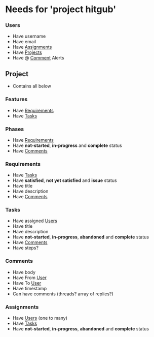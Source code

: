 # Needs for 'project hitgub'
  
### Users
  - Have username
  - Have email
  - Have [Assignments]( #Assignments )
  - Have [Projects](#Projects)
  - Have @ [Comment](#Comment) Alerts

## Project
 - Contains all below

### Features
 - Have [Requirements](#Requirements)
 - Have [Tasks](#Tasks)

### Phases
 - Have [Requirements](#Requirements) 
 - Have **not-started**, **in-progress** and **complete** status
 - Have [Comments](#Comments)

### Requirements
  - Have [Tasks](#Tasks)
  - Have **satisfied**, **not yet satisfied** and **issue** status
  - Have title
  - Have description
  - Have [Comments](#Comments)

### Tasks
  - Have assigned [Users](#Users)
  - Have title
  - Have description
  - Have **not-started**, **in-progress**, **abandoned** and **complete** status
  - Have [Comments](#Comments)
  - Have steps?

### Comments
  - Have body
  - Have From [User](#User) 
  - Have To [User](#User)
  - Have timestamp
  - Can have comments (threads? array of replies?)

### Assignments
  - Have [Users](#Users) (one to many)
  - Have [Tasks](#Tasks)
  - Have **not-started**, **in-progress**, **abandoned** and **complete** status

